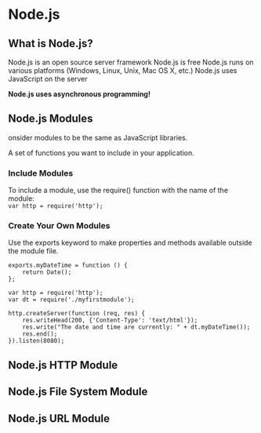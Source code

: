 # Node.js

## What is Node.js?
Node.js is an open source server framework
Node.js is free
Node.js runs on various platforms (Windows, Linux, Unix, Mac OS X, etc.)
Node.js uses JavaScript on the server


**Node.js uses asynchronous programming!**

## Node.js Modules
onsider modules to be the same as JavaScript libraries.  

A set of functions you want to include in your application.  

### Include Modules
To include a module, use the require() function with the name of the module:  
```var http = require('http');```    

### Create Your Own Modules
Use the exports keyword to make properties and methods available outside the module file.   
```
exports.myDateTime = function () {
    return Date();
};

```
   
```
var http = require('http');
var dt = require('./myfirstmodule');

http.createServer(function (req, res) {
    res.writeHead(200, {'Content-Type': 'text/html'});
    res.write("The date and time are currently: " + dt.myDateTime());
    res.end();
}).listen(8080);

```    

## Node.js HTTP Module


## Node.js File System Module


## Node.js URL Module


